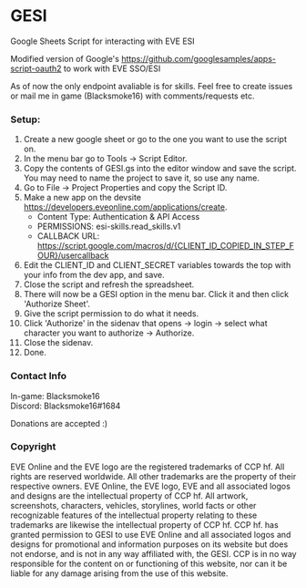 # GESI
Google Sheets Script for interacting with EVE ESI

Modified version of Google's https://github.com/googlesamples/apps-script-oauth2 to work with EVE SSO/ESI

As of now the only endpoint avaliable is for skills.  Feel free to create issues or mail me in game (Blacksmoke16) with comments/requests etc.

### Setup:
   1. Create a new google sheet or go to the one you want to use the script on.
   2. In the menu bar go to Tools -> Script Editor.
   3. Copy the contents of GESI.gs into the editor window and save the script. You may need to name the project to save it, so use any name.
   4. Go to File -> Project Properties and copy the Script ID.
   4. Make a new app on the devsite https://developers.eveonline.com/applications/create.  
        * Content Type:  Authentication & API Access
        * PERMISSIONS:   esi-skills.read_skills.v1
        * CALLBACK URL:  https://script.google.com/macros/d/{CLIENT_ID_COPIED_IN_STEP_FOUR}/usercallback
   5. Edit the CLIENT_ID and CLIENT_SECRET variables towards the top with your info from the dev app, and save.
   6. Close the script and refresh the spreadsheet.
   7. There will now be a GESI option in the menu bar.  Click it and then click 'Authorize Sheet'.
   8. Give the script permission to do what it needs.
   9. Click 'Authorize' in the sidenav that opens -> login -> select what character you want to authorize -> Authorize.
   10. Close the sidenav.
   11. Done.

     
### Contact Info
In-game:  Blacksmoke16  
Discord:  Blacksmoke16#1684

Donations are accepted :)
  
### Copyright
 EVE Online and the EVE logo are the registered trademarks of CCP hf. All rights are reserved worldwide. All other 
 trademarks are the property of their respective owners. EVE Online, the EVE logo, EVE and all associated logos and designs are the intellectual property of CCP hf. All artwork, screenshots, characters, vehicles, storylines, world facts or other recognizable features of the intellectual property relating to these trademarks are likewise the intellectual property of CCP hf.    CCP hf. has granted permission to GESI to use EVE Online and all associated logos and designs for promotional and information purposes on its website but does not endorse, and is not in any way affiliated with, the GESI. CCP is in no way responsible for the content on or functioning of this website, nor can it be liable for any damage arising from the use of this website.
